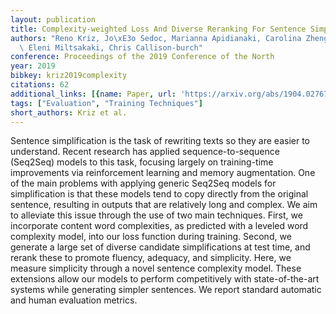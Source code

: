 ```yaml
---
layout: publication
title: Complexity-weighted Loss And Diverse Reranking For Sentence Simplification
authors: "Reno Kriz, Jo\xE3o Sedoc, Marianna Apidianaki, Carolina Zheng, Gaurav Kumar,\
  \ Eleni Miltsakaki, Chris Callison-burch"
conference: Proceedings of the 2019 Conference of the North
year: 2019
bibkey: kriz2019complexity
citations: 62
additional_links: [{name: Paper, url: 'https://arxiv.org/abs/1904.02767'}]
tags: ["Evaluation", "Training Techniques"]
short_authors: Kriz et al.
---
```

Sentence simplification is the task of rewriting texts so they are easier to
understand. Recent research has applied sequence-to-sequence (Seq2Seq) models
to this task, focusing largely on training-time improvements via reinforcement
learning and memory augmentation. One of the main problems with applying
generic Seq2Seq models for simplification is that these models tend to copy
directly from the original sentence, resulting in outputs that are relatively
long and complex. We aim to alleviate this issue through the use of two main
techniques. First, we incorporate content word complexities, as predicted with
a leveled word complexity model, into our loss function during training.
Second, we generate a large set of diverse candidate simplifications at test
time, and rerank these to promote fluency, adequacy, and simplicity. Here, we
measure simplicity through a novel sentence complexity model. These extensions
allow our models to perform competitively with state-of-the-art systems while
generating simpler sentences. We report standard automatic and human evaluation
metrics.